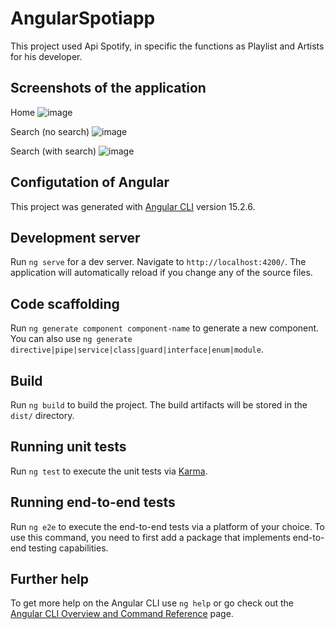 # AngularSpotiapp
This project used Api Spotify, in specific the functions as Playlist and Artists for his developer.

## Screenshots of the application

Home
![image](https://github.com/gabrielasan20117/AngularSpotiapp/assets/74748682/a59d378d-66db-41a5-a967-e652eae4acca)

Search (no search)
![image](https://github.com/gabrielasan20117/AngularSpotiapp/assets/74748682/3e702074-f37a-42ab-9f88-6dc18394e988)

Search (with search)
![image](https://github.com/gabrielasan20117/AngularSpotiapp/assets/74748682/44d9d86e-5688-42ea-80a2-437286483663)


## Configutation of Angular

This project was generated with [Angular CLI](https://github.com/angular/angular-cli) version 15.2.6.

## Development server

Run `ng serve` for a dev server. Navigate to `http://localhost:4200/`. The application will automatically reload if you change any of the source files.

## Code scaffolding

Run `ng generate component component-name` to generate a new component. You can also use `ng generate directive|pipe|service|class|guard|interface|enum|module`.

## Build

Run `ng build` to build the project. The build artifacts will be stored in the `dist/` directory.

## Running unit tests

Run `ng test` to execute the unit tests via [Karma](https://karma-runner.github.io).

## Running end-to-end tests

Run `ng e2e` to execute the end-to-end tests via a platform of your choice. To use this command, you need to first add a package that implements end-to-end testing capabilities.

## Further help

To get more help on the Angular CLI use `ng help` or go check out the [Angular CLI Overview and Command Reference](https://angular.io/cli) page.

